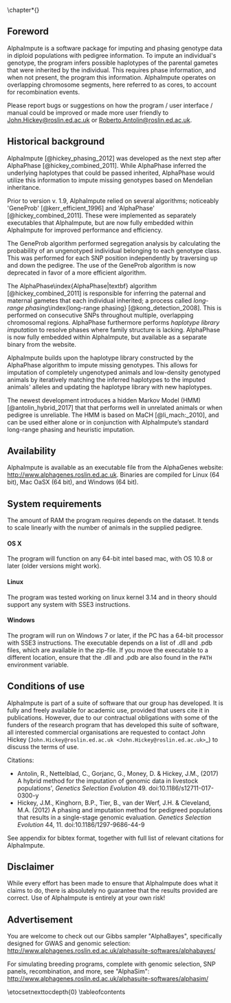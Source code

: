 ﻿\chapter*{}

## Foreword

AlphaImpute is a software package for imputing and phasing genotype data in diploid populations with pedigree information. 
To impute an individual's genotype, the program infers possible haplotypes of the parental gametes that were inherited by the individual. 
This requires phase information, and when not present, the program this information. 
AlphaImpute operates on overlapping chromosome segments, here referred to as cores, to account for recombination events. 

Please report bugs or suggestions on how the program / user interface / manual could be improved or made more user friendly to John.Hickey@roslin.ed.ac.uk or Roberto.Antolin@roslin.ed.ac.uk.


## Historical background

AlphaImpute [@hickey_phasing_2012] was developed as the next step after AlphaPhase [@hickey_combined_2011]. 
While AlphaPhase inferred the underlying haplotypes that could be passed inherited, AlphaPhase would utilize this information to impute missing genotypes based on Mendelian inheritance.

Prior to version v. 1.9, AlphaImpute relied on several algorithms; noticeably 'GeneProb' [@kerr_efficient_1996] and 'AlphaPhase' [@hickey_combined_2011]. 
These were implemented as separately executables that AlphaImpute, but are now fully embedded within AlphaImpute for improved performance and efficiency. 

The GeneProb algorithm performed segregation analysis by calculating the probability of an ungenotyped individual belonging to each genotype class. 
This was performed for each SNP position independently by traversing up and down the pedigree. 
The use of the GeneProb algorithm is now deprecated in favor of a more efficient algorithm.

The AlphaPhase\index{AlphaPhase|textbf} algorithm [@hickey_combined_2011] is responsible for inferring the paternal and maternal gametes that each individual inherited; 
a process called *long-range phasing*\index{long-range phasing} [@kong_detection_2008]. 
This is performed on consecutive SNPs throughout multiple, overlapping chromosomal regions. 
AlphaPhase furthermore performs *haplotype library imputation* to resolve phases where family structure is lacking. 
AlphaPhase is now fully embedded within AlphaImpute, but available as a separate binary from the website.

AlphaImpute builds upon the haplotype library constructed by the AlphaPhase algorithm to impute missing genotypes. 
This allows for imputation of completely ungenotyped animals and low-density genotyped animals by iteratively matching the inferred haplotypes to the imputed animals' alleles and updating the haplotype library with new haplotypes.

The newest development introduces a hidden Markov Model (HMM) [@antolin_hybrid_2017] that that performs well in unrelated animals or when pedigree is unreliable. 
The HMM is based on MaCH [@li_mach:_2010], and can be used either alone or in conjunction with AlphaImpute’s standard long-range phasing and heuristic imputation.

## Availability

AlphaImpute is available as an executable file from the AlphaGenes website: <http://www.alphagenes.roslin.ed.ac.uk>.
Binaries are compiled for Linux (64 bit), Mac OaSX (64 bit), and Windows (64 bit).



## System requirements

The amount of RAM the program requires depends on the dataset. It tends to scale linearly with the number of animals in the supplied pedigree.

#### OS X

The program will function on any 64-bit intel based mac, with OS 10.8 or later (older versions might work). 


#### Linux

The program was tested working on linux kernel 3.14 and in theory should support any system with SSE3 instructions.



#### Windows

The program will run on Windows 7 or later, if the PC has a 64-bit processor with SSE3 instructions.
The executable depends on a list of .dll and .pdb files, which are available in the zip-file. 
If you move the executable to a different location, ensure that the .dll and .pdb are also found in the `PATH` environment variable.


## Conditions of use

AlphaImpute is part of a suite of software that our group has developed. It is fully and freely available for academic use, provided that users cite it in publications. However, due to our contractual obligations with some of the funders of the research program that has developed this suite of software, all interested commercial organisations are requested to contact John Hickey (`John.Hickey@roslin.ed.ac.uk <John.Hickey@roslin.ed.ac.uk>`_) to discuss the terms of use.

<!-- Please update the citations here to follow the layout produced by pandoc / latex -->
Citations:

*	Antolin, R., Nettelblad, C., Gorjanc, G., Money, D. & Hickey, J.M., (2017) A hybrid method for the imputation of genomic data in livestock populations', *Genetics Selection Evolution* 49. doi:10.1186/s12711-017-0300-y
*	Hickey, J.M., Kinghorn, B.P., Tier, B., van der Werf, J.H. & Cleveland, M.A. (2012) A phasing and imputation method for pedigreed populations that results in a single-stage genomic evaluation. *Genetics Selection Evolution* 44, 11. doi:10.1186/1297-9686-44-9

See appendix for bibtex format, together with full list of relevant citations for AlphaImpute.

## Disclaimer

While every effort has been made to ensure that AlphaImpute does what it claims to do, there is absolutely no guarantee that the results provided are correct. Use of AlphaImpute is entirely at your own risk!

## Advertisement

You are welcome to check out our Gibbs sampler "AlphaBayes", specifically designed for GWAS and genomic selection: http://www.alphagenes.roslin.ed.ac.uk/alphasuite-softwares/alphabayes/

For simulating breeding programs, complete with genomic selection, SNP panels, recombination, and more, see "AlphaSim": http://www.alphagenes.roslin.ed.ac.uk/alphasuite-softwares/alphasim/

\etocsetnexttocdepth{0}
\tableofcontents

